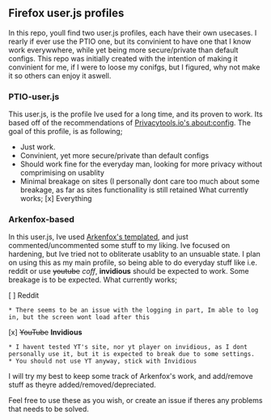 ## Firefox user.js profiles
In this repo, youll find two user.js profiles, each have their own usecases.
I rearly if ever use the PTIO one, but its convinient to have one that I know work everywwhere, while yet being more secure/private than default configs.
This repo was initially created with the intention of making it convinient for me, if I were to loose my conifgs, but I figured, why not make it so others can enjoy it aswell.


### PTIO-user.js
This user.js, is the profile Ive used for a long time, and its proven to work.
Its based off of the recommendations of [Privacytools.io's about:config](https://privacytools.io/browsers/#about_config).
The goal of this profile, is as following;

- Just work.
- Convinient, yet more secure/private than default configs
- Should work fine for the everyday man, looking for more privacy without comprimising on usablity
- Minimal breakage on sites (I personally dont care too much about some breakage, as far as sites functionallity is still retained
What currently works;
[x] Everything


### Arkenfox-based
In this user.js, Ive used [Arkenfox's templated](github.com/arkenfox/user.js), and just commented/uncommented some stuff to my liking.
Ive focused on hardening, but Ive tried not to obliterate usablity to an unsuable state. 
I plan on using this as my main profile, so being able to do everyday stuff like i.e. reddit or use ~~youtube~~ *coff*, **invidious** should be expected to work. 
Some breakage is to be expected.
What currently works;

[ ] Reddit

	* There seems to be an issue with the logging in part, Im able to log in, but the screen wont load after this
[x] ~~YouTube~~ **Invidious**

	* I havent tested YT's site, nor yt player on invidious, as I dont personally use it, but it is expected to break due to some settings.
	* You should not use YT anyway, stick with Invidious

I will try my best to keep some track of Arkenfox's work, and add/remove stuff as theyre added/removed/depreciated.

Feel free to use these as you wish, or create an issue if theres any problems that needs to be solved.
